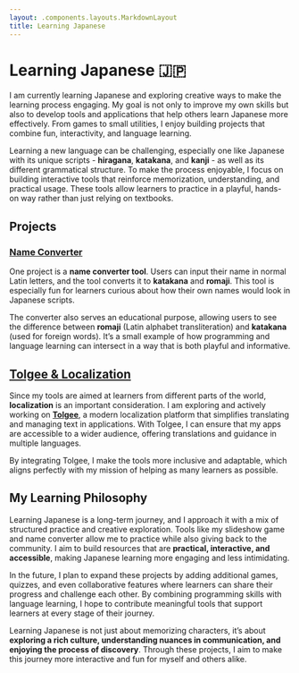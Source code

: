 ```yaml
---
layout: .components.layouts.MarkdownLayout
title: Learning Japanese
---
```


# Learning Japanese 🇯🇵

I am currently learning Japanese and exploring creative ways to make the learning process engaging. My goal is not only to improve my own skills but also to develop tools and applications that help others learn Japanese more effectively. From games to small utilities, I enjoy building projects that combine fun, interactivity, and language learning.

Learning a new language can be challenging, especially one like Japanese with its unique scripts - **hiragana**, **katakana**, and **kanji** - as well as its different grammatical structure. To make the process enjoyable, I focus on building interactive tools that reinforce memorization, understanding, and practical usage. These tools allow learners to practice in a playful, hands-on way rather than just relying on textbooks.

## Projects

### [Name Converter](japanese/NameConverter.md)

One project is a **name converter tool**. Users can input their name in normal Latin letters, and the tool converts it to **katakana** and **romaji**. This tool is especially fun for learners curious about how their own names would look in Japanese scripts.

The converter also serves an educational purpose, allowing users to see the difference between **romaji** (Latin alphabet transliteration) and **katakana** (used for foreign words). It’s a small example of how programming and language learning can intersect in a way that is both playful and informative.

## [Tolgee & Localization](projects/Tolgee.md)

Since my tools are aimed at learners from different parts of the world, **localization** is an important consideration. I am exploring and actively working on [**Tolgee**](projects/Tolgee.md), a modern localization platform that simplifies translating and managing text in applications. With Tolgee, I can ensure that my apps are accessible to a wider audience, offering translations and guidance in multiple languages.

By integrating Tolgee, I make the tools more inclusive and adaptable, which aligns perfectly with my mission of helping as many learners as possible.

## My Learning Philosophy

Learning Japanese is a long-term journey, and I approach it with a mix of structured practice and creative exploration. Tools like my slideshow game and name converter allow me to practice while also giving back to the community. I aim to build resources that are **practical, interactive, and accessible**, making Japanese learning more engaging and less intimidating.

In the future, I plan to expand these projects by adding additional games, quizzes, and even collaborative features where learners can share their progress and challenge each other. By combining programming skills with language learning, I hope to contribute meaningful tools that support learners at every stage of their journey.

Learning Japanese is not just about memorizing characters, it’s about **exploring a rich culture, understanding nuances in communication, and enjoying the process of discovery**. Through these projects, I aim to make this journey more interactive and fun for myself and others alike.